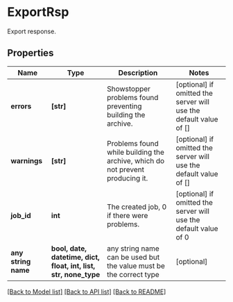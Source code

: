 # ExportRsp

Export response.

## Properties
Name | Type | Description | Notes
------------ | ------------- | ------------- | -------------
**errors** | **[str]** | Showstopper problems found preventing building the archive. | [optional]  if omitted the server will use the default value of []
**warnings** | **[str]** | Problems found while building the archive, which do not prevent producing it. | [optional]  if omitted the server will use the default value of []
**job_id** | **int** | The created job, 0 if there were problems. | [optional]  if omitted the server will use the default value of 0
**any string name** | **bool, date, datetime, dict, float, int, list, str, none_type** | any string name can be used but the value must be the correct type | [optional]

[[Back to Model list]](../README.md#documentation-for-models) [[Back to API list]](../README.md#documentation-for-api-endpoints) [[Back to README]](../README.md)


